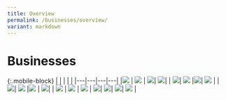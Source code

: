 ```yaml
---
title: Overview
permalink: /businesses/overview/
variant: markdown
---
```

# Businesses 

{:.mobile-block}
|  |   |   |   |
|---|---|---|---|
|[![](/images/businesses-overview/overview1.jpg)](/businesses/new-traders-and-registration-services/overview)  | [![](/images/businesses-overview/overview2.jpg)](/businesses/importing-goods/overview)  | [![](/images/businesses-overview/overview3.jpg)](/businesses/exporting-goods/overview)| [![](/images/businesses-overview/acts.jpg)](/businesses/asean-customs-transit-system/overview)| 
| [![](/images/businesses-overview/ide.jpg)](/businesses/international-connectivity/acdd)| [![](/images/businesses-overview/overview4.jpg)](/businesses/transhipping-goods/quick-guide-on-transhipping-goods) |[![](/images/businesses-overview/overview5.jpg)](/businesses/national-single-window/Overview)| [![](/images/businesses-overview/overview6.jpg)](/businesses/valuation-duties-taxes-fees/overview) | 
| [![](/images/businesses-overview/overview7.jpg)](/businesses/harmonised-system-classification-of-goods/understanding-hs-classification)| [![](/images/businesses-overview/overview8.jpg)](/businesses/certificates-of-origin/overview)  |[![](/images/businesses-overview/overview9.jpg)](/businesses/customs-schemes-licences-framework/overview)  | [![](/images/businesses-overview/overview10.jpg)](/businesses/trade-security-in-singapore/)| 
| [![](/images/businesses-overview/overview11.jpg)](/businesses/strategic-goods-control/overview) | [![](/images/businesses-overview/overview12.jpg)](/businesses/chemical-weapons-convention/introduction) | [![](/images/businesses-overview/overview13.jpg)](/businesses/united-nations-security-council-sanctions/)  |  [![](/images/businesses-overview/overview14.jpg)](/businesses/border-enforcement-of-intellectual-property-rights/quick-guide-for-copyright-and-trade-mark-owners-and-licensees)|
[![](/images/businesses-overview/overview15.jpg)](/businesses/compliance/overview)| [![](/images/businesses-overview/overview16.jpg)](/businesses/acts-and-subsidiary-legislation/overview)| [![](/images/businesses-overview/overview17.jpg)](/businesses/business-resources/country-and-port-codes) |